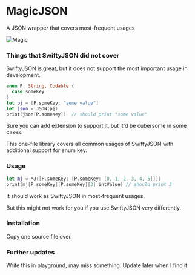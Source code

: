 # MagicJSON
A JSON wrapper that covers most-frequent usages 


![Magic](mj.png)

### Things that SwiftyJSON did not cover ###

SwiftyJSON is great, but it does not support the most important usage in development.

```Swift
enum P: String, Codable {
  case someKey
}
let pj = [P.someKey: "some value"]
let json = JSON(pj)
print(json[P.someKey])  // should print "some value"
```

Sure you can add extension to support it, but it'd be cubersome in some cases.

This one-file library covers all common usages of SwiftyJSON with additional support for enum key.

### Usage ###

```Swift
let mj = MJ([P.someKey: [P.someKey: [0, 1, 2, 3, 4, 5]]])
print(mj[P.someKey][P.someKey][3].intValue) // should print 3

```

It should work as SwiftyJSON in most-frequent usages. 

But this might not work for you if you use SwiftyJSON very differently.


### Installation ###

Copy one source file over.

### Further updates ###

Write this in playground, may miss something. Update later when I find it.

